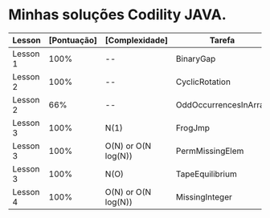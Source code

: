 # Minhas soluções Codility JAVA.


| Lesson | [Pontuação] | [Complexidade] | Tarefa
| ------------ | ------------ | ------------ | ------------ |
| Lesson 1 | 100% | -- | BinaryGap
| Lesson 2 | 100%  | --  | CyclicRotation 
| Lesson 2 | 66%  | --  | OddOccurrencesInArray
| Lesson 3 | 100% | N(1) |  FrogJmp
| Lesson 3 | 100% | O(N) or O(N log(N)) |  PermMissingElem
| Lesson 3 | 100% | N(O) | TapeEquilibrium
| Lesson 4 | 100% | O(N) or O(N log(N))  | MissingInteger
